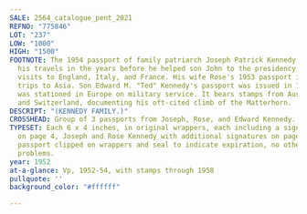 ```yaml
---
SALE: 2564_catalogue_pent_2021
REFNO: "775846"
LOT: "237"
LOW: "1000"
HIGH: "1500"
FOOTNOTE: The 1954 passport of family patriarch Joseph Patrick Kennedy Sr. documents
  his travels in the years before he helped son John to the presidency, including
  visits to England, Italy, and France. His wife Rose's 1953 passport includes additional
  trips to Asia. Son Edward M. "Ted" Kennedy's passport was issued in 1952, when he
  was stationed in Europe on military service. It bears stamps from Austria, France,
  and Switzerland, documenting his oft-cited climb of the Matterhorn.
DESCRIPT: "(KENNEDY FAMILY.)"
CROSSHEAD: Group of 3 passports from Joseph, Rose, and Edward Kennedy.
TYPESET: Each 6 x 4 inches, in original wrappers, each including a signed photograph
  on page 4, Joseph and Rose Kennedy with additional signatures on page 3; Rose Kennedy
  passport clipped on wrappers and seal to indicate expiration, no other condition
  problems.
year: 1952
at-a-glance: Vp, 1952-54, with stamps through 1958
pullquote: ''
background_color: "#ffffff"

---
```

